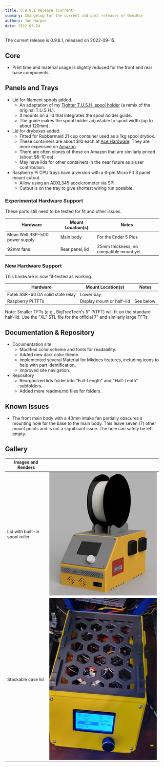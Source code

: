 ```yaml
---
title: 0.9.8.1 Release (Current)
summary: Changelog for the current and past releases of OmniBox
authors: Jon Harper
date: 2022-08-24
---
```


The current release is 0.9.8.1, released on 2022-09-15.

<!-- ## Fixes -->

<!-- ### Completed Requests

| Hardware | Mount Location(s) | Notes |
|----------|-------------------|-------| -->

## Core

- Print time and material usage is slightly reduced for the front and rear base components.

## Panels and Trays

- Lid for filament spools added.
    - An adaptation of my [Tighter T.U.S.H. spool holder](https://www.thingiverse.com/thing:4737072) (a remix of the original T.U.S.H.).
    - It mounts on a lid that integrates the spool holder guide.
    - The guide makes the spool holder adjustable to spool width (up to about 120mm).
- Lid for dryboxes added.
    - Fitted for Rubbermaid 21 cup container used as a 1kg spool drybox.
    - These containers are about $10 each at [Ace Hardware](https://www.acehardware.com/departments/home-and-decor/kitchen-utensils-and-gadgets/food-storage/6192892). They are more expensive on [Amazon](https://www.amazon.com/Rubbermaid-LEPUSEMTE469-711717429496-Container-Everyday/dp/B00XJRMW5M).
    - There are often clones of these on Amazon that are similarly priced (about $8-10 ea).
    - May have lids for other containers in the near future as a user contribution.
- Raspberry Pi CPU trays have a version with a 6-pin Micro Fit 3 panel mount cutout.
    - Allow using an ADXL345 accelerometer via SPI.
    - Cutout is on the tray to give shortest wiring run possible.

### Experimental Hardware Support

These parts still need to be tested for fit and other issues.

| Hardware | Mount Location(s) | Notes |
|----------|-------------------|-------|
| Mean Well RSP-500 power supply | Main body | For the Ender 5 Plus |
| 92mm fans | Rear panel, lid | 25mm thickness; no compatible mount yet. |

### New Hardware Support

This hardware is now fit-tested as working.

| Hardware | Mount Location(s) | Notes |
|----------|-------------------|-------|
| Fotek SSR-60 DA solid state relay | Lower bay | |
| Raspberry Pi TFTs | Display mount or half-lid | See below. |

Note: Smaller TFTs (e.g., BigTreeTech's 5" PiTFT) will fit on the standard half-lid. Use the "XL" STL file for the official 7" and similarly large TFTs. 

## Documentation & Repository

- Documentation site
    - Modified color scheme and fonts for readability.
    - Added new dark color theme.
    - Implemented several Material for Mkdocs features, including icons to help with part identification.
    - Improved site navigation.
- Repository
    - Reorganized lids folder into "Full-Length" and "Half-Lenth" subfolders.
    - Added more readme.md files for folders.
## Known Issues

- The front main body with a 40mm intake fan partially obscures a mounting hole for the base to the main body. This leave seven (7) other mount points and is not a significant issue. The hole can safely be left empty.

## Gallery

| Images and Renders | |
|---|---|
| Lid with built-in spool roller | [![rendering of a case with a spool holder on top][3]][3] |
| Stackable case lid | [![case with a stackable lid][4]][4] |


[3]: ../img/gallery_0.9.8.1/spool_holder.png
[4]: ../img/gallery_0.9.8.1/stackable_lid.jpg